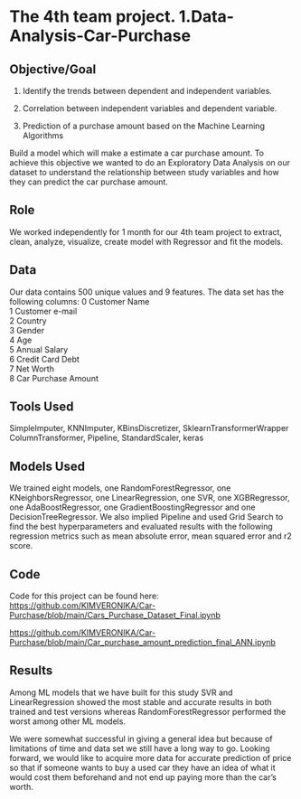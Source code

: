 # The 4th team project. 1.Data-Analysis-Car-Purchase
## Objective/Goal
1. Identify the trends between dependent and independent variables.

2. Correlation between independent variables and dependent variable.

3. Prediction of a purchase amount based on the Machine Learning Algorithms

Build a model which will make a estimate a car purchase amount. To achieve this objective we wanted to do an Exploratory Data Analysis on our dataset to understand the relationship between study variables and how they can predict the car purchase amount. 

## Role
We worked independently for 1 month for our 4th team project to extract, clean, analyze, visualize, create model with Regressor and fit the models.

## Data
Our data contains 500 unique values and 9 features. 
The data set has the following columns: 
 0   Customer Name        
 1   Customer e-mail      
 2   Country             
 3   Gender              
 4   Age                 
 5   Annual Salary       
 6   Credit Card Debt    
 7   Net Worth           
 8   Car Purchase Amount  

## Tools Used
SimpleImputer, KNNImputer, KBinsDiscretizer, SklearnTransformerWrapper
ColumnTransformer, Pipeline,  StandardScaler, keras

## Models Used
We trained eight models, one RandomForestRegressor, one KNeighborsRegressor, one LinearRegression, one SVR, one XGBRegressor, one AdaBoostRegressor, one GradientBoostingRegressor and one DecisionTreeRegressor. We also implied Pipeline and used Grid Search to find the best hyperparameters and evaluated results with the following regression metrics such as mean absolute error, mean squared error and  r2 score. 
 
## Code 
Code for this project can be found here: https://github.com/KIMVERONIKA/Car-Purchase/blob/main/Cars_Purchase_Dataset_Final.ipynb

https://github.com/KIMVERONIKA/Car-Purchase/blob/main/Car_purchase_amount_prediction_final_ANN.ipynb

 

## Results
Among ML models that we have built for this study SVR and LinearRegression showed the most stable and accurate results in both trained and test versions whereas RandomForestRegressor performed the worst among other ML models.

We were somewhat successful in giving a general idea but because of limitations of time and data set we still have a long way to go. Looking forward, we would like to acquire more data for accurate prediction of price so that if someone wants to buy a used car they have an idea of what it would cost them beforehand and not end up paying more than the car’s worth.
